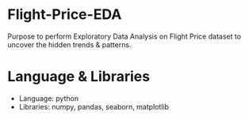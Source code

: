 # Flight-Price-EDA
Purpose to perform Exploratory Data Analysis on Flight Price dataset to uncover the hidden trends & patterns.

# Language & Libraries 
- Language: python
- Libraries:  numpy, pandas, seaborn, matplotlib
